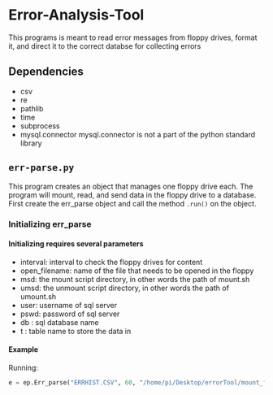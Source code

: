 # Error-Analysis-Tool
This programs is meant to read error messages from floppy drives, format it, and direct it to the correct databse for collecting errors

## Dependencies
- csv
- re
- pathlib
- time
- subprocess
- mysql.connector
mysql.connector is not a part of the python standard library

## ```err-parse.py```
This program creates an object that manages one floppy drive each. The program will mount, read, and send data in the floppy drive to a database. First create the err_parse object and call the method ```.run()``` on the object.

### Initializing err_parse
#### Initializing requires several parameters
- interval: interval to check the floppy drives for content
- open_filename: name of the file that needs to be opened in the floppy
- msd: the mount script directory, in other words the path of mount.sh
- umsd: the unmount script directory, in other words the path of umount.sh
- user: username of sql server
- pswd: password of sql server
- db : sql database name
- t : table name to store the data in
        
#### Example
Running: 
```python
e = ep.Err_parse("ERRHIST.CSV", 60, "/home/pi/Desktop/errorTool/mount_f.sh", "/home/pi/Desktop/errorTool/umount_f.sh", "user1", "hunter2", "logdb", "errorlog")
```
